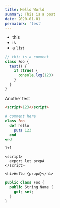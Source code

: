 ```yaml
---
title: Hello World
summary: This is a post
date: 2020-01-01
permalink: 'test'
---
```


- this
- is
- a `list`


```js
// this is a comment
class Foo {
  test() {
    if (true) {
      console.log(123)
    }
  }
}
```

Another test

```html
<script>123</script>
```

```ruby
# comment here
class Foo
  def hello
    puts 123
  end
end
```

```
1+1
```

```svelte
<script>
  export let propA
</script>

<h1>Hello {propA}</h1>
```

```csharp
public class Foo {
  public String Name {
    get; set;
  }
}
```
